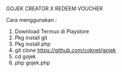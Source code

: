 GOJEK CREATOR X REDEEM VOUCHER

Cara menggunakan :
1. Download Termux di Playstore
2. Pkg install git
3. Pkg install php
4. git clone https://github.com/coknet/gojek
5. cd gojek
6. php gojek.php

